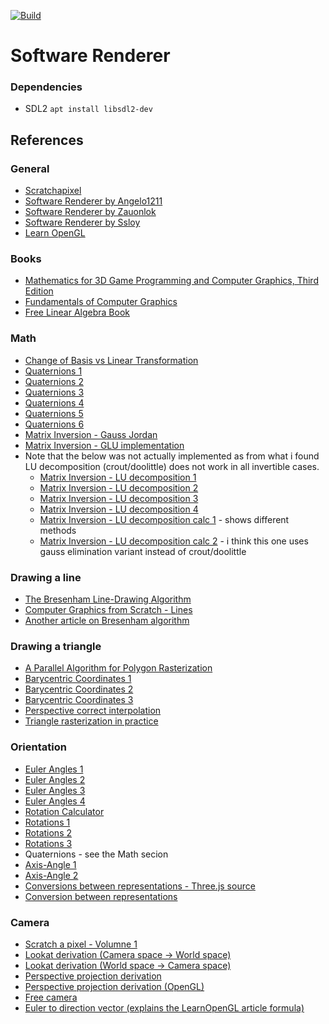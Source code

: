 [![Build](https://github.com/marsp0/software-renderer/actions/workflows/build.yml/badge.svg)](https://github.com/marsp0/software-renderer/actions/workflows/build.yml)

# Software Renderer

### Dependencies

- SDL2 `apt install libsdl2-dev`

## References

### General

- [Scratchapixel](https://www.scratchapixel.com/)
- [Software Renderer by Angelo1211](https://github.com/Angelo1211/SoftwareRenderer)
- [Software Renderer by Zauonlok](https://github.com/zauonlok/renderer)
- [Software Renderer by Ssloy](https://github.com/ssloy/tinyrenderer)
- [Learn OpenGL](https://learnopengl.com/)

### Books

- [Mathematics for 3D Game Programming and Computer Graphics, Third Edition](https://www.amazon.com/Mathematics-Programming-Computer-Graphics-Third/dp/1435458869)
- [Fundamentals of Computer Graphics](https://www.amazon.com/Fundamentals-Computer-Graphics-Peter-Shirley/dp/1568814690)
- [Free Linear Algebra Book](https://joshua.smcvt.edu/linearalgebra/book.pdf)

### Math

- [Change of Basis vs Linear Transformation](http://boris-belousov.net/2016/05/31/change-of-basis/)
- [Quaternions 1](https://en.wikipedia.org/wiki/Quaternion)
- [Quaternions 2](https://en.wikipedia.org/wiki/Quaternions_and_spatial_rotation#Proof_of_the_quaternion_rotation_identity)
- [Quaternions 3](http://graphics.stanford.edu/courses/cs348a-17-winter/Papers/quaternion.pdf)
- [Quaternions 4](https://fgiesen.wordpress.com/2019/02/09/rotating-a-single-vector-using-a-quaternion/)
- [Quaternions 5](https://www.3dgep.com/understanding-quaternions/)
- [Quaternions 6](http://www.neil.dantam.name/note/dantam-quaternion.pdf)
- [Matrix Inversion - Gauss Jordan](https://en.wikipedia.org/wiki/Gaussian_elimination#Pseudocode)
- [Matrix Inversion - GLU implementation](https://stackoverflow.com/questions/1148309/inverting-a-4x4-matrix)
- Note that the below was not actually implemented as from what i found LU decomposition (crout/doolittle) does not work in all invertible cases.
    - [Matrix Inversion - LU decomposition 1](https://en.wikipedia.org/wiki/LU_decomposition)
    - [Matrix Inversion - LU decomposition 2](https://www.cl.cam.ac.uk/teaching/1314/NumMethods/supporting/mcmaster-kiruba-ludecomp.pdf)
    - [Matrix Inversion - LU decomposition 3](https://www.youtube.com/watch?v=rhNKncraJMk)
    - [Matrix Inversion - LU decomposition 4](http://www.mymathlib.com/matrices/linearsystems/doolittle.html)
    - [Matrix Inversion - LU decomposition calc 1](https://www.atozmath.com/MatrixEv.aspx?q=doolit&q1=1%2c2%2c3%2c4%3b5%2c6%2c7%2c8%3b9%2c1%2c3%2c3%3b4%2c5%2c6%2c6%60doolit%60&dm=D&dp=8&do=1#PrevPart) - shows different methods
    - [Matrix Inversion - LU decomposition calc 2](https://keisan.casio.com/exec/system/15076953047019#) - i think this one uses gauss elimination variant instead of crout/doolittle

### Drawing a line

- [The Bresenham Line-Drawing Algorithm](https://www.cs.helsinki.fi/group/goa/mallinnus/lines/bresenh.html)
- [Computer Graphics from Scratch - Lines](https://www.gabrielgambetta.com/computer-graphics-from-scratch/06-lines.html)
- [Another article on Bresenham algorithm](http://www.sunshine2k.de/coding/java/Bresenham/RasterisingLinesCircles.pdf)

### Drawing a triangle

- [A Parallel Algorithm for Polygon Rasterization](https://www.cs.drexel.edu/~david/Classes/Papers/comp175-06-pineda.pdf)
- [Barycentric Coordinates 1](https://fgiesen.wordpress.com/2013/02/06/the-barycentric-conspirac/)
- [Barycentric Coordinates 2](https://users.csc.calpoly.edu/~zwood/teaching/csc471/2017F/barycentric.pdf)
- [Barycentric Coordinates 3](https://www.scratchapixel.com/lessons/3d-basic-rendering/rasterization-practical-implementation/rasterization-stage)
- [Perspective correct interpolation](https://www.scratchapixel.com/lessons/3d-basic-rendering/rasterization-practical-implementation/perspective-correct-interpolation-vertex-attributes)
- [Triangle rasterization in practice](https://fgiesen.wordpress.com/2013/02/08/triangle-rasterization-in-practice/)

### Orientation

- [Euler Angles 1](https://en.wikipedia.org/wiki/Euler_angles)
- [Euler Angles 2](https://adipandas.github.io/posts/2020/02/euler-rotation/)
- [Euler Angles 3](https://www.geometrictools.com/Documentation/EulerAngles.pdf)
- [Euler Angles 4](https://math.stackexchange.com/questions/4199481/rotation-matrices-for-euler-angles)
- [Rotation Calculator](https://www.andre-gaschler.com/rotationconverter/)
- [Rotations 1](https://www.cs.utexas.edu/~theshark/courses/cs354/lectures/cs354-14.pdf)
- [Rotations 2](https://en.wikipedia.org/wiki/Rotation_matrix)
- [Rotations 3](https://ntrs.nasa.gov/api/citations/19770024290/downloads/19770024290.pdf)
- Quaternions - see the Math secion
- [Axis-Angle 1](https://en.wikipedia.org/wiki/Axis%E2%80%93angle_representation)
- [Axis-Angle 2](https://en.wikipedia.org/wiki/Rodrigues%27_rotation_formula)
- [Conversions between representations - Three.js source](https://github.com/mrdoob/three.js/)
- [Conversion between representations](https://en.wikipedia.org/wiki/Rotation_formalisms_in_three_dimensions)

### Camera

- [Scratch a pixel - Volumne 1](https://www.scratchapixel.com/index.php?redirect)
- [Lookat derivation (Camera space -> World space)](https://www.scratchapixel.com/lessons/mathematics-physics-for-computer-graphics/lookat-function)
- [Lookat derivation (World space -> Camera space)](http://www.songho.ca/opengl/gl_camera.html)
- [Perspective projection derivation](https://www.scratchapixel.com/lessons/3d-basic-rendering/perspective-and-orthographic-projection-matrix/building-basic-perspective-projection-matrix)
- [Perspective projection derivation (OpenGL)](https://www.scratchapixel.com/lessons/3d-basic-rendering/perspective-and-orthographic-projection-matrix/opengl-perspective-projection-matrix)
- [Free camera](https://learnopengl.com/Getting-started/Camera)
- [Euler to direction vector (explains the LearnOpenGL article formula)](https://math.stackexchange.com/questions/1791209/euler-angle-to-direction-vector-which-is-right)